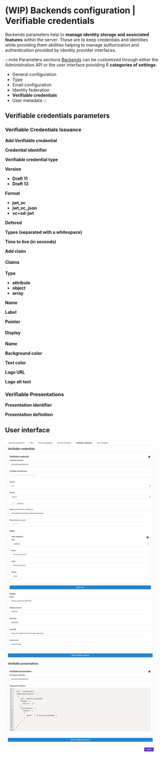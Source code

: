 # (WIP) Backends configuration | Verifiable credentials

Backends parameters help to __manage identity storage and associated features__ within the server. Those are to keep credentials and identities while providing them abilities helping to manage authorization and authentication provided by identity provider interfaces.

:::note Parameters sections
[Backends](/docs/provider-configuration/configure-backends) can be customized through either the Administration API or the user interface providing 6 __categories of settings__:

- General configuration
- Type
- Email configuration
- Identity federation
- __Verifiable credentials__
- User metadata
:::

## Verifiable credentials parameters

<div class="parameters">

### Verifiable Credentials Issuance

__Add Verifiable credential__

__Credential identifier__

__Verifiable credential type__

__Version__
- __Draft 11__
- __Draft 13__

__Format__
- __jwt_vc__
- __jwt_vc_json__
- __vc+sd-jwt__

__Defered__

__Types (separated with a whitespace)__

__Time to live (in seconds)__

__Add claim__

#### Claims

__Type__
- __attribute__
- __object__
- __array__

__Name__

__Label__

__Pointer__

#### Display

__Name__

__Background color__

__Text color__

__Logo URL__

__Logo alt text__

### Verifiable Presentations

__Presentation identifier__

__Presentation definition__

</div>

## User interface

![backend form](/assets/images/backends-verifiable-credentials.png)
